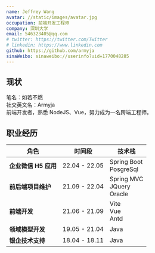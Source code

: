 ```yaml
---
name: Jeffrey Wang
avatar: //static/images/avatar.jpg
occupation: 前端开发工程师
company: 深圳大学
email: 546323405@qq.com
# twitter: https://twitter.com/Twitter
# linkedin: https://www.linkedin.com
github: https://github.com/armyja
sinaWeibo: sinaweibo://userinfo?uid=1770048285
---
```


## 现状

笔名：如若不燃  
社交英文名：Armyja  
前端开发者，熟悉 NodeJS、Vue，努力成为一名跨端工程师。

## 职业经历

| 角色                 | 时间段        | 技术栈                           |
| -------------------- | ------------- | -------------------------------- |
| **企业微信 H5 应用** | 22.04 - 22.05 | Spring Boot<br/>PosgreSql        |
| **前后端项目维护**   | 21.09 - 22.04 | Spring MVC<br/>JQuery<br/>Oracle |
| **前端开发**         | 21.06 - 21.09 | Vite<br/>Vue<br/>Antd            |
| **领域模型开发**     | 19.05 - 21.04 | Java                             |
| **银企技术支持**     | 18.04 - 18.11 | Java                             |
